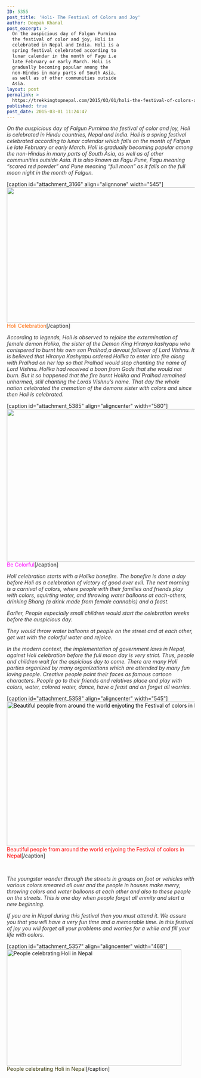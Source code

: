 ```yaml
---
ID: 5355
post_title: 'Holi- The Festival of Colors and Joy'
author: Deepak Khanal
post_excerpt: >
  On the auspicious day of Falgun Purnima
  the festival of color and joy, Holi is
  celebrated in Nepal and India. Holi is a
  spring festival celebrated according to
  lunar calendar in the month of Fagu i.e
  late February or early March. Holi is
  gradually becoming popular among the
  non-Hindus in many parts of South Asia,
  as well as of other communities outside
  Asia.
layout: post
permalink: >
  https://trekkingtopnepal.com/2015/03/01/holi-the-festival-of-colors-and-joy/
published: true
post_date: 2015-03-01 11:24:47
---
```

<span style="color: #333333;"><em>On the auspicious day of Falgun Purnima the festival of color and joy, Holi is celebrated in Hindu countries, Nepal and India. Holi is a spring festival </em><em>celebrated according to lunar calendar which falls on the month of Falgun i.e late February or early March. Holi is gradually becoming popular </em><em>among the non-Hindus in many parts of South Asia, as well as of other communities outside Asia. It is also known as Fagu Pune, Fagu meaning “scared red powder” and Pune meaning “full moon” as it falls on the full moon night in the month of Falgun.</em></span>

[caption id="attachment_3166" align="alignnone" width="545"]<a style="color: #ffcc00;" href="http://oshoadventure.com/wp-content/uploads/2013/03/holi2.jpg"><img class="wp-image-3166 size-large" src="http://oshoadventure.com/wp-content/uploads/2013/03/holi2-1024x682.jpg" alt="" width="545" height="363" /></a> <span style="color: #ff6600;">Holi Celebration</span>[/caption]

<span style="color: #333333;"><em>According to legends, Holi is </em><em>observed to rejoice the extermination of female demon Holika, the sister of the Demon King Hiranya kashyapu who conispered to burnt his own son Pralhad,a devout follower of Lord Vishnu. It is believed that Hiranya Kashyapu ordered Holika to enter into fire along with Pralhad on her lap so that Pralhad would stop chanting the name of Lord Vishnu. Holika had received a boon from Gods that she would not burn. But it so happened that the fire burnt Holika and Pralhad remained unharmed, still chanting the Lords Vishnu’s name. That day the whole nation celebrated the cremation of the demons sister with colors and since then Holi is celebrated.</em></span>

[caption id="attachment_5385" align="aligncenter" width="580"]<a style="color: #000000;" href="http://oshoadventure.com/wp-content/uploads/2015/02/holi-color.jpg"><img class="wp-image-5385 size-full" src="http://oshoadventure.com/wp-content/uploads/2015/02/holi-color.jpg" alt="" width="580" height="409" /></a> <span style="color: #ff00ff;">Be Colorful</span>[/caption]

<span style="color: #333333;"><em>Holi celebration starts with a Holika bonefire. The bonefire is done a day before Holi as a celebration of victory of good over evil. The next morning is a carnival of colors, where people with their families and friends play with colors, squirting water, and throwing water balloons at each-others, drinking Bhang (a drink made from female cannabis) and a feast.</em></span>

<span style="color: #333333;"><em>Earlier, People especially small children would start the celebration weeks before the auspicious day.</em></span>

<span style="color: #333333;"><em>They would throw water balloons at people on the street and at each other, get wet with the colorful water and rejoice.</em></span>

<span style="color: #333333;"><em>In the modern context, the implementation of government laws in Nepal, against Holi celebration before the full moon day is very strict. Thus, people and children wait for the aspicious day to come. There are many Holi parties organized by many organizations which are attended by many fun loving people. Creative people paint their faces as famous cartoon characters. People go to their friends and relatives place and play with colors, water, colored water, dance, have a feast and an forget all worries.</em></span>

[caption id="attachment_5358" align="aligncenter" width="545"]<a style="color: #000000;" href="http://oshoadventure.com/wp-content/uploads/2015/02/holi-2.jpg"><img class="wp-image-5358 size-large" src="http://oshoadventure.com/wp-content/uploads/2015/02/holi-2-1024x729.jpg" alt="Beautiful people from around the world enjyoting the Festival of colors in Nepal" width="545" height="388" /></a> <span style="color: #ff0000;">Beautiful people from around the world enjyoing the Festival of colors in Nepal</span>[/caption]

&nbsp;

<span style="color: #333333;"><em>The youngster wander through the streets in groups on foot or vehicles with various colors smeared all over and the people in houses make merry, throwing colors and water balloons at each other and also to these people on the streets. This is one day when people forget all enmity and start a new beginning.</em></span>

<span style="color: #333333;"><em>If you are in Nepal during this festival then you must attend it. We assure you that you will have a very fun time and a memorable time. In this festival of joy you will forget all your problems and worries for a while and fill your life with colors.</em></span>

[caption id="attachment_5357" align="aligncenter" width="468"]<a href="http://oshoadventure.com/wp-content/uploads/2015/02/holi-1.jpg"><img class="size-full wp-image-5357" src="http://oshoadventure.com/wp-content/uploads/2015/02/holi-1.jpg" alt="People celebrating Holi in Nepal" width="468" height="312" /></a> <span style="color: #333300;">People celebrating Holi in Nepal</span>[/caption]